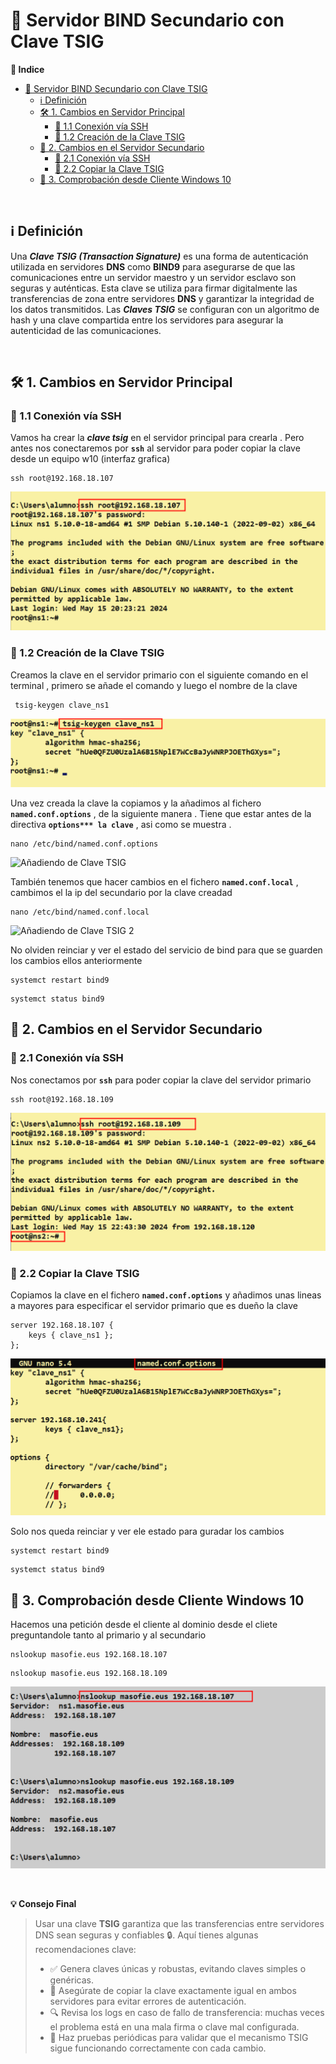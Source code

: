 # 🔐 Servidor BIND Secundario con Clave TSIG

**📑 Indice** 

- [🔐 Servidor BIND Secundario con Clave TSIG](#-servidor-bind-secundario-con-clave-tsig)
  - [ℹ️ Definición](#ℹ️-definición)
  - [🛠️ 1. Cambios en Servidor Principal](#️-1-cambios-en-servidor-principal)
    - [🔗 1.1 Conexión vía SSH](#-11-conexión-vía-ssh)
    - [🧾 1.2 Creación de la Clave TSIG](#-12-creación-de-la-clave-tsig)
  - [🔧 2. Cambios en el Servidor Secundario](#-2-cambios-en-el-servidor-secundario)
    - [🔗 2.1 Conexión vía SSH](#-21-conexión-vía-ssh)
    - [📂 2.2 Copiar la Clave TSIG](#-22-copiar-la-clave-tsig)
  - [🧪 3. Comprobación desde Cliente Windows 10](#-3-comprobación-desde-cliente-windows-10)

<br>

## ℹ️ Definición

Una ***Clave TSIG (Transaction Signature)*** es una forma de autenticación utilizada en servidores **DNS** como **BIND9** para asegurarse de que las comunicaciones entre un servidor maestro y un servidor esclavo son seguras y auténticas. Esta clave se utiliza para firmar digitalmente las transferencias de zona entre servidores **DNS** y garantizar la integridad de los datos transmitidos. Las ***Claves TSIG*** se configuran con un algoritmo de hash y una clave compartida entre los servidores para asegurar la autenticidad de las comunicaciones.

<br>

## 🛠️ 1. Cambios en Servidor Principal 

### 🔗 1.1 Conexión vía SSH

Vamos ha crear la ***clave tsig*** en el servidor principal para crearla . Pero antes nos conectaremos por **`ssh`** al servidor para poder copiar la clave desde un equipo w10 (interfaz grafica) 

~~~
ssh root@192.168.18.107
~~~


![Conexión ssh](./img/bind9_clave_tsig/1_primario_ssh.png)

### 🧾 1.2 Creación de la Clave TSIG

Creamos la clave en el servidor primario con el siguiente comando en el terminal , primero se añade el comando y luego el nombre de la clave  

~~~
 tsig-keygen clave_ns1
~~~

![Creación de Clave TSIG](./img/bind9_clave_tsig/2_crear_clave_tsig.png)


Una vez creada la clave la copiamos y la añadimos al fichero **`named.conf.options`** , de la siguiente manera . Tiene que estar antes de la directiva **`options*** la clave`** , asi como se muestra .


~~~
nano /etc/bind/named.conf.options
~~~

![Añadiendo de Clave TSIG](./img/bind9_clave_tsig/3_primario_añadiendo_clave.png)

También tenemos que hacer cambios en el fichero **`named.conf.local`** , cambimos el la ip del secundario por la clave creadad 

~~~
nano /etc/bind/named.conf.local
~~~

![Añadiendo de Clave TSIG 2](./img/bind9_clave_tsig/4_primario_añadiendo_clave_local.png)

No olviden reinciar y ver el estado del servicio de bind para que se guarden los cambios ellos anteriormente 

~~~
systemct restart bind9
~~~
~~~
systemct status bind9
~~~


## 🔧 2. Cambios en el Servidor Secundario

### 🔗 2.1 Conexión vía SSH

Nos conectamos por **`ssh`** para poder copiar la clave del servidor primario 

~~~
ssh root@192.168.18.109
~~~

![Conexión ssh](./img/bind9_clave_tsig/5_secundario_ssh.png)


### 📂 2.2 Copiar la Clave TSIG

Copiamos la clave en el fichero **`named.conf.options`** y añadimos unas lineas a mayores para especificar el servidor primario que es dueño la clave 

~~~
server 192.168.18.107 {
    keys { clave_ns1 };
};
~~~

![Copiando Clave TSIG](./img/bind9_clave_tsig/6_secundario_copiar_clave.png)

Solo nos queda reinciar y ver ele estado para guradar los cambios 


~~~
systemct restart bind9
~~~
~~~
systemct status bind9
~~~


## 🧪 3. Comprobación desde Cliente Windows 10

Hacemos una petición desde el cliente al dominio desde el cliete preguntandole tanto al primario y al secundario 

~~~
nslookup masofie.eus 192.168.18.107
~~~
~~~
nslookup masofie.eus 192.168.18.109
~~~

![Comprobación en Cliente W10](./img/bind9_clave_tsig/7_w10_comprobacion.png)

<br>

**💡 Consejo Final**

> Usar una clave **TSIG** garantiza que las transferencias entre servidores DNS sean seguras y confiables 🔒. Aquí tienes algunas recomendaciones clave:
> 
> - ✅ Genera claves únicas y robustas, evitando claves simples o genéricas.
> - 📁 Asegúrate de copiar la clave exactamente igual en ambos servidores para evitar errores de autenticación.
> - 🔍 Revisa los logs en caso de fallo de transferencia: muchas veces el problema está en una mala firma o clave mal configurada.
> - 🧪 Haz pruebas periódicas para validar que el mecanismo TSIG sigue funcionando correctamente con cada cambio.